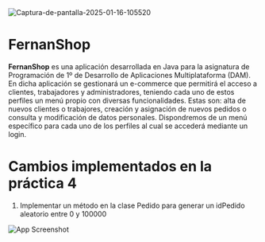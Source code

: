 <img src='https://i.postimg.cc/nzx18hRs/Captura-de-pantalla-2025-01-16-105520.jpg' border='0' alt='Captura-de-pantalla-2025-01-16-105520'/>

# FernanShop

**FernanShop** es una aplicación desarrollada en Java para la asignatura de Programación de 1º de Desarrollo de Aplicaciones Multiplataforma (DAM). En dicha aplicación se gestionará un e-commerce que permitirá el acceso a clientes, trabajadores y administradores, teniendo cada uno de estos perfiles un menú propio con diversas funcionalidades. Estas son: alta de nuevos clientes o trabajores, creación y asignación de nuevos pedidos o consulta y modificación de datos personales. Dispondremos de un menú específico para cada uno de los perfiles al cual se accederá mediante un login.


# Cambios implementados en la práctica 4


1. Implementar un método en la clase Pedido para generar un idPedido aleatorio entre 0 y 100000


![App Screenshot](https://i.postimg.cc/kgdbBFjx/image.png)


